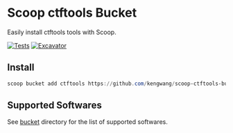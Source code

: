 # Scoop ctftools Bucket

Easily install ctftools tools with Scoop.

[![Tests](https://github.com/kengwang/scoop-ctftools-bucket/actions/workflows/ci.yml/badge.svg)](https://github.com/kengwang/scoop-ctftools-bucket/actions/workflows/ci.yml) [![Excavator](https://github.com/kengwang/scoop-ctftools-bucket/actions/workflows/excavator.yml/badge.svg)](https://github.com/kengwang/scoop-ctftools-bucket/actions/workflows/excavator.yml)


## Install

```powershell
scoop bucket add ctftools https://github.com/kengwang/scoop-ctftools-bucket.git
```

## Supported Softwares

See [bucket](https://github.com/kengwang/scoop-ctftools-bucket/tree/main/bucket) directory for the list of supported softwares.
